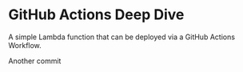 # GitHub Actions Deep Dive

A simple Lambda function that can be deployed via a GitHub Actions Workflow. 

Another commit
